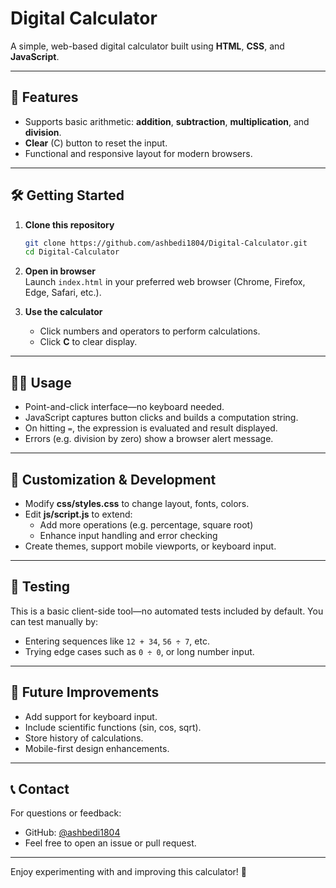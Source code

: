 # Digital Calculator

A simple, web-based digital calculator built using **HTML**, **CSS**, and **JavaScript**.

---

## 🚀 Features

- Supports basic arithmetic: **addition**, **subtraction**, **multiplication**, and **division**.
- **Clear** (C) button to reset the input.
- Functional and responsive layout for modern browsers.

---

## 🛠️ Getting Started

1. **Clone this repository**  
   ```bash
   git clone https://github.com/ashbedi1804/Digital-Calculator.git
   cd Digital-Calculator
   ```

2. **Open in browser**  
   Launch `index.html` in your preferred web browser (Chrome, Firefox, Edge, Safari, etc.).

3. **Use the calculator**  
   - Click numbers and operators to perform calculations.
   - Click **C** to clear display.

---

## 👩‍💻 Usage

- Point-and-click interface—no keyboard needed.
- JavaScript captures button clicks and builds a computation string.
- On hitting `=`, the expression is evaluated and result displayed.
- Errors (e.g. division by zero) show a browser alert message.

---

## 🔧 Customization & Development

- Modify **css/styles.css** to change layout, fonts, colors.
- Edit **js/script.js** to extend:
  - Add more operations (e.g. percentage, square root)
  - Enhance input handling and error checking
- Create themes, support mobile viewports, or keyboard input.

---

## 🧪 Testing

This is a basic client-side tool—no automated tests included by default. You can test manually by:
- Entering sequences like `12 + 34`, `56 ÷ 7`, etc.
- Trying edge cases such as `0 ÷ 0`, or long number input.

---

## 📌 Future Improvements

- Add support for keyboard input.
- Include scientific functions (sin, cos, sqrt).
- Store history of calculations.
- Mobile-first design enhancements.

---

## 📞 Contact

For questions or feedback:
- GitHub: [@ashbedi1804](https://github.com/ashbedi1804)
- Feel free to open an issue or pull request.

---

Enjoy experimenting with and improving this calculator! 🔢

